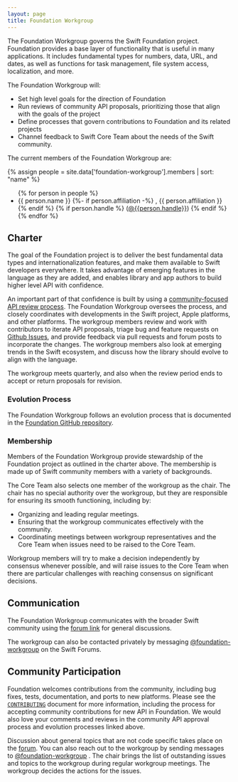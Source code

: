 ```yaml
---
layout: page
title: Foundation Workgroup
---
```


The Foundation Workgroup governs the Swift Foundation project. Foundation provides a base layer of functionality that is useful in many applications. It includes fundamental types for numbers, data, URL, and dates, as well as functions for task management, file system access, localization, and more.

The Foundation Workgroup will:

* Set high level goals for the direction of Foundation
* Run reviews of community API proposals, prioritizing those that align with the goals of the project
* Define processes that govern contributions to Foundation and its related projects
* Channel feedback to Swift Core Team about the needs of the Swift community.

The current members of the Foundation Workgroup are:

{% assign people = site.data['foundation-workgroup'].members | sort: "name" %}
<ul>
{% for person in people %}
<li>{{ person.name }}
{%- if person.affiliation -%}
, {{ person.affiliation }}
{% endif %}
{% if person.handle %}
(<a href="https://forums.swift.org/new-message?username={{person.handle}}">@{{person.handle}}</a>)
{% endif %}
</li>
{% endfor %}
</ul>


## Charter 

The goal of the Foundation project is to deliver the best fundamental data types and internationalization features, and make them available to Swift developers everywhere. It takes advantage of emerging features in the language as they are added, and enables library and app authors to build higher level API with confidence.

An important part of that confidence is built by using a [community-focused API review process](https://github.com/swiftlang/swift-foundation/blob/main/Evolution.md). The Foundation Workgroup oversees the process, and closely coordinates with developments in the Swift project, Apple platforms, and other platforms. The workgroup members review and work with contributors to iterate API proposals, triage bug and feature requests on [Github Issues](https://github.com/swiftlang/swift-foundation/issues), and provide feedback via pull requests and forum posts to incorporate the changes. The workgroup members also look at emerging trends in the Swift ecosystem, and discuss how the library should evolve to align with the language.

The workgroup meets quarterly, and also when the review period ends to accept or return proposals for revision. 

### Evolution Process

The Foundation Workgroup follows an evolution process that is documented in the [Foundation GitHub repository](https://github.com/swiftlang/swift-foundation/blob/main/Evolution.md).

### Membership 

Members of the Foundation Workgroup provide stewardship of the Foundation project as outlined in the charter above. The membership is made up of Swift community members with a variety of backgrounds. 

The Core Team also selects one member of the workgroup as the chair. The chair has no special authority over the workgroup, but they are responsible for ensuring its smooth functioning, including by:

* Organizing and leading regular meetings.
* Ensuring that the workgroup communicates effectively with the community.
* Coordinating meetings between workgroup representatives and the Core Team when issues need to be raised to the Core Team.

Workgroup members will try to make a decision independently by consensus whenever possible, and will raise issues to the Core Team when there are particular challenges with reaching consensus on significant decisions.

## Communication 

The Foundation Workgroup communicates with the broader Swift community using the [forum link](https://forums.swift.org/c/related-projects/foundation/99) for general discussions.

The workgroup can also be contacted privately by messaging [@foundation-workgroup](https://forums.swift.org/new-message?groupname=foundation-workgroup) on the Swift Forums.

## Community Participation 

Foundation welcomes contributions from the community, including bug fixes, tests, documentation, and ports to new platforms. Please see the [`CONTRIBUTING`](https://github.com/apple/swift-foundation/blob/main/CONTRIBUTING.md) document for more information, including the process for accepting community contributions for new API in Foundation. We would also love your comments and reviews in the community API approval process and evolution processes linked above.

Discussion about general topics that are not code specific takes place on the [forum](https://forums.swift.org/c/related-projects/foundation/99). You can also reach out to the workgroup by sending messages to [@foundation-workgroup](https://forums.swift.org/new-message?groupname=foundation-workgroup) . The chair brings the list of outstanding issues and topics to the workgroup during regular workgroup meetings. The workgroup decides the actions for the issues. 

